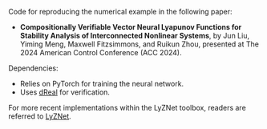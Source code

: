 Code for reproducing the numerical example in the following paper:

- **Compositionally Verifiable Vector Neural Lyapunov Functions for Stability Analysis of Interconnected Nonlinear Systems**, by Jun Liu, Yiming Meng, Maxwell Fitzsimmons, and Ruikun Zhou, presented at The 2024 American Control Conference (ACC 2024).

Dependencies:
- Relies on PyTorch for training the neural network.
- Uses [dReal](https://github.com/dreal/dreal4) for verification.

For more recent implementations within the LyZNet toolbox, readers are referred to [LyZNet](https://git.uwaterloo.ca/hybrid-systems-lab/lyznet).
